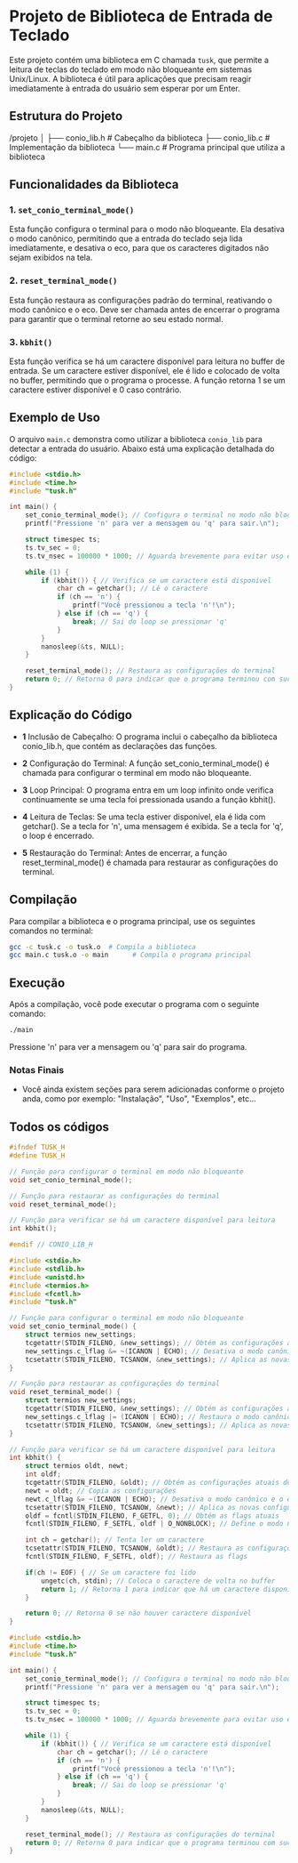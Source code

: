 # Projeto de Biblioteca de Entrada de Teclado

Este projeto contém uma biblioteca em C chamada `tusk`, que permite a leitura de teclas do teclado em modo não bloqueante em sistemas Unix/Linux. A biblioteca é útil para aplicações que precisam reagir imediatamente à entrada do usuário sem esperar por um Enter.

## Estrutura do Projeto

/projeto 
│
├── conio_lib.h # Cabeçalho da biblioteca 
├── conio_lib.c # Implementação da biblioteca 
└── main.c # Programa principal que utiliza a biblioteca

## Funcionalidades da Biblioteca

### 1. `set_conio_terminal_mode()`

Esta função configura o terminal para o modo não bloqueante. Ela desativa o modo canônico, permitindo que a entrada do teclado seja lida imediatamente, e desativa o eco, para que os caracteres digitados não sejam exibidos na tela.

### 2. `reset_terminal_mode()`

Esta função restaura as configurações padrão do terminal, reativando o modo canônico e o eco. Deve ser chamada antes de encerrar o programa para garantir que o terminal retorne ao seu estado normal.

### 3. `kbhit()`

Esta função verifica se há um caractere disponível para leitura no buffer de entrada. Se um caractere estiver disponível, ele é lido e colocado de volta no buffer, permitindo que o programa o processe. A função retorna 1 se um caractere estiver disponível e 0 caso contrário.

## Exemplo de Uso

O arquivo `main.c` demonstra como utilizar a biblioteca `conio_lib` para detectar a entrada do usuário. Abaixo está uma explicação detalhada do código:

```c
#include <stdio.h>
#include <time.h>
#include "tusk.h"

int main() {
    set_conio_terminal_mode(); // Configura o terminal no modo não bloqueante
    printf("Pressione 'n' para ver a mensagem ou 'q' para sair.\n");

    struct timespec ts;
    ts.tv_sec = 0;
    ts.tv_nsec = 100000 * 1000; // Aguarda brevemente para evitar uso excessivo da CPU

    while (1) {
        if (kbhit()) { // Verifica se um caractere está disponível
            char ch = getchar(); // Lê o caractere
            if (ch == 'n') {
                printf("Você pressionou a tecla 'n'!\n");
            } else if (ch == 'q') {
                break; // Sai do loop se pressionar 'q'
            }
        }
        nanosleep(&ts, NULL);
    }

    reset_terminal_mode(); // Restaura as configurações do terminal
    return 0; // Retorna 0 para indicar que o programa terminou com sucesso
}
```

## Explicação do Código

- **1** Inclusão de Cabeçalho: O programa inclui o cabeçalho da biblioteca conio_lib.h, que contém as declarações das funções.

- **2** Configuração do Terminal: A função set_conio_terminal_mode() é chamada para configurar o terminal em modo não bloqueante.

- **3** Loop Principal: O programa entra em um loop infinito onde verifica continuamente se uma tecla foi pressionada usando a função kbhit().

- **4** Leitura de Teclas: Se uma tecla estiver disponível, ela é lida com getchar(). Se a tecla for 'n', uma mensagem é exibida. Se a tecla for 'q', o loop é encerrado.

- **5** Restauração do Terminal: Antes de encerrar, a função reset_terminal_mode() é chamada para restaurar as configurações do terminal.


## Compilação

Para compilar a biblioteca e o programa principal, use os seguintes comandos no terminal:

```bash
gcc -c tusk.c -o tusk.o  # Compila a biblioteca
gcc main.c tusk.o -o main      # Compila o programa principal
```

## Execução

Após a compilação, você pode executar o programa com o seguinte comando:

```bash
./main
```

Pressione 'n' para ver a mensagem ou 'q' para sair do programa.

### Notas Finais

- Você ainda existem seções para serem adicionadas conforme o projeto anda, como por exemplo: "Instalação", "Uso", "Exemplos", etc...

## Todos os códigos

```tusk.h
#ifndef TUSK_H
#define TUSK_H

// Função para configurar o terminal em modo não bloqueante
void set_conio_terminal_mode();

// Função para restaurar as configurações do terminal
void reset_terminal_mode();

// Função para verificar se há um caractere disponível para leitura
int kbhit();

#endif // CONIO_LIB_H
```

```tusk.c
#include <stdio.h>
#include <stdlib.h>
#include <unistd.h>
#include <termios.h>
#include <fcntl.h>
#include "tusk.h"

// Função para configurar o terminal em modo não bloqueante
void set_conio_terminal_mode() {
    struct termios new_settings;
    tcgetattr(STDIN_FILENO, &new_settings); // Obtém as configurações atuais do terminal
    new_settings.c_lflag &= ~(ICANON | ECHO); // Desativa o modo canônico e o eco
    tcsetattr(STDIN_FILENO, TCSANOW, &new_settings); // Aplica as novas configurações
}

// Função para restaurar as configurações do terminal
void reset_terminal_mode() {
    struct termios new_settings;
    tcgetattr(STDIN_FILENO, &new_settings); // Obtém as configurações atuais do terminal
    new_settings.c_lflag |= (ICANON | ECHO); // Restaura o modo canônico e o eco
    tcsetattr(STDIN_FILENO, TCSANOW, &new_settings); // Aplica as novas configurações
}

// Função para verificar se há um caractere disponível para leitura
int kbhit() {
    struct termios oldt, newt;
    int oldf;
    tcgetattr(STDIN_FILENO, &oldt); // Obtém as configurações atuais do terminal
    newt = oldt; // Copia as configurações
    newt.c_lflag &= ~(ICANON | ECHO); // Desativa o modo canônico e o eco
    tcsetattr(STDIN_FILENO, TCSANOW, &newt); // Aplica as novas configurações
    oldf = fcntl(STDIN_FILENO, F_GETFL, 0); // Obtém as flags atuais
    fcntl(STDIN_FILENO, F_SETFL, oldf | O_NONBLOCK); // Define o modo não bloqueante

    int ch = getchar(); // Tenta ler um caractere
    tcsetattr(STDIN_FILENO, TCSANOW, &oldt); // Restaura as configurações do terminal
    fcntl(STDIN_FILENO, F_SETFL, oldf); // Restaura as flags

    if(ch != EOF) { // Se um caractere foi lido
        ungetc(ch, stdin); // Coloca o caractere de volta no buffer
        return 1; // Retorna 1 para indicar que há um caractere disponível
    }

    return 0; // Retorna 0 se não houver caractere disponível
}
```

```main.c
#include <stdio.h>
#include <time.h>
#include "tusk.h"

int main() {
    set_conio_terminal_mode(); // Configura o terminal no modo não bloqueante
    printf("Pressione 'n' para ver a mensagem ou 'q' para sair.\n");

    struct timespec ts;
    ts.tv_sec = 0;
    ts.tv_nsec = 100000 * 1000; // Aguarda brevemente para evitar uso excessivo da CPU

    while (1) {
        if (kbhit()) { // Verifica se um caractere está disponível
            char ch = getchar(); // Lê o caractere
            if (ch == 'n') {
                printf("Você pressionou a tecla 'n'!\n");
            } else if (ch == 'q') {
                break; // Sai do loop se pressionar 'q'
            }
        }
        nanosleep(&ts, NULL);
    }

    reset_terminal_mode(); // Restaura as configurações do terminal
    return 0; // Retorna 0 para indicar que o programa terminou com sucesso
}
```

